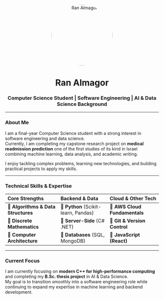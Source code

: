 <div align="center">
  <img src="https://avatars.githubusercontent.com/u/171186804?s=400&u=11e9624078b79eef730af09a4f77e155a3cc2322&v=4" alt="Ran Almagor" width="200" height="200" style="border-radius:50%;"/>
  <h1><b>Ran Almagor</b></h1>
  <h3>Computer Science Student | Software Engineering | AI & Data Science Background</h3>
</div>

---

### **About Me**

I am a final-year Computer Science student with a strong interest in software engineering and data science.  
Currently, I am completing my capstone research project on **medical readmission prediction**  one of the first studies of its kind in Israel  combining machine learning, data analysis, and academic writing.  

I enjoy tackling complex problems, learning new technologies, and building practical projects to apply my skills.

---

### **Technical Skills & Expertise**

<div align="center">

| Core Strengths | Backend & Data | Cloud & Other Tech |
| :---           | :---           | :---               |
| 🔹 **Algorithms & Data Structures** | 🔹 **Python** (Scikit-learn, Pandas) | 🔹 **AWS Cloud Fundamentals** |
| 🔹 **Discrete Mathematics**  | 🔹 **Server-Side** (C# .NET) | 🔹 **Git & Version Control**   |
| 🔹 **Computer Architecture** | 🔹 **Databases** (SQL, MongoDB) | 🔹 **JavaScript (React)**       |

</div>

---

### **Current Focus**

I am currently focusing on **modern C++ for high-performance computing** and completing my **B.Sc. thesis project** in AI & Data Science.  
My goal is to transition smoothly into a software engineering role while continuing to expand my expertise in machine learning and backend development.
